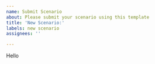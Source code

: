 ```yaml
---
name: Submit Scenario
about: Please submit your scenario using this template
title: 'New Scenario:'
labels: new scenario
assignees: ''

---
```


Hello
